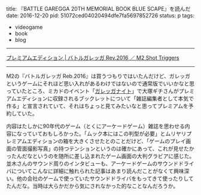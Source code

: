 title: 『BATTLE GAREGGA 20TH MEMORIAL BOOK BLUE SCAPE』を読んだ
date: 2016-12-20
pid: 51072ced04020494dfe7fa5697852726
status: p
tags:
- videogame
- book
- blog
---

[プレミアムエディション | バトルガレッガ Rev.2016 ／ M2 Shot Triggers][1]

----

M2の『バトルガレッガ Reb.2016』は買うつもりではいたんだけど、ガレッガというゲームにそれほど思い入れがあるわけではないので通常版でいいかなと思っていたところ、ミカドのイベント「[ガレッガナイト][2]」で大塚ギチさんがプレミアムエディションに収録されるブックレットについて「雑誌編集者として本気で作る」と宣言されていて、それはちょっと見てみたいなと思ってプレミアムを予約していた。

内容はたしかに90年代のゲーム（とくにアーケードゲーム）雑誌を思わせる内容になっていておもしろかった。「ムック本にはこの判型が必要」とムリヤリプレミアムエディションの箱を大きくさせたとのことだけど、「ゲームのプレイ画面の管面撮影写真」の持つテンションというのは確かにあって、これが見せたかったんだなというのを随所に差し込まれたゲーム画面の大判グラビアに感じた。並木さんのサウンド周りのインタビューも、アーケードゲームのサウンドドライバについてこんなに詳細に触れられた記事はあまり読んだことがなくて興味深い。他の会社のゲームで使っていたサウンドドライバをもってきて使ったりしてたんだな。当時は大らかだから気にされなかった的なことなんだろうか。


[1]:	[http://m2stg.com/battle-garegga/pe.html]
[2]:	https://www.youtube.com/watch?v=G5k-zfLn78E
